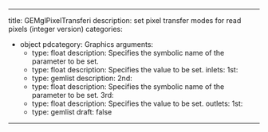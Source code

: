 
---
title: GEMglPixelTransferi
description: set pixel transfer modes for read pixels (integer version)
categories:
  - object
pdcategory: Graphics
arguments:
    - type: float
      description: Specifies the symbolic name of the parameter to be set.
    - type: float
      description: Specifies the value to be set.
inlets:
  1st:
    - type: gemlist
      description:
  2nd:
    - type: float
      description: Specifies the symbolic name of the parameter to be set.
  3rd:
    - type: float
      description: Specifies the value to be set.
outlets:
  1st:
    - type: gemlist
draft: false
---


